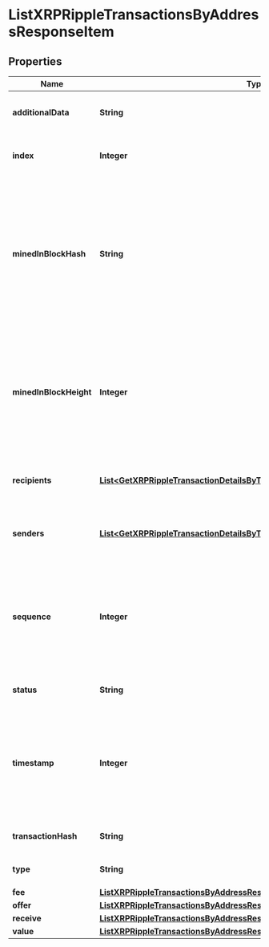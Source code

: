 

# ListXRPRippleTransactionsByAddressResponseItem


## Properties

Name | Type | Description | Notes
------------ | ------------- | ------------- | -------------
**additionalData** | **String** | Represents any additional data that may be needed. | 
**index** | **Integer** | Represents the index position of the transaction in the block. | 
**minedInBlockHash** | **String** | Represents the hash of the block where this transaction was mined/confirmed for first time. The hash is defined as a cryptographic digital fingerprint made by hashing the block header twice through the SHA256 algorithm. | 
**minedInBlockHeight** | **Integer** | Represents the hight of the block where this transaction was mined/confirmed for first time. The height is defined as the number of blocks in the blockchain preceding this specific block. | 
**recipients** | [**List&lt;GetXRPRippleTransactionDetailsByTransactionIDResponseItemRecipients&gt;**](GetXRPRippleTransactionDetailsByTransactionIDResponseItemRecipients.md) | Represents an object of addresses that receive the transactions. | 
**senders** | [**List&lt;GetXRPRippleTransactionDetailsByTransactionIDResponseItemSenders&gt;**](GetXRPRippleTransactionDetailsByTransactionIDResponseItemSenders.md) | Represents an object of addresses that provide the funds. | 
**sequence** | **Integer** | Defines the transaction input&#39;s sequence as an integer, which is is used when transactions are replaced with newer versions before LockTime. | 
**status** | **String** | Defines the status of the transaction. | 
**timestamp** | **Integer** | Defines the exact date/time in Unix Timestamp when this transaction was mined, confirmed or first seen in Mempool, if it is unconfirmed. | 
**transactionHash** | **String** | Represents the hash of the XRP transaction. | 
**type** | **String** | Specifies the type of the transaction. | 
**fee** | [**ListXRPRippleTransactionsByAddressResponseItemFee**](ListXRPRippleTransactionsByAddressResponseItemFee.md) |  | 
**offer** | [**ListXRPRippleTransactionsByAddressResponseItemOffer**](ListXRPRippleTransactionsByAddressResponseItemOffer.md) |  | 
**receive** | [**ListXRPRippleTransactionsByAddressResponseItemReceive**](ListXRPRippleTransactionsByAddressResponseItemReceive.md) |  | 
**value** | [**ListXRPRippleTransactionsByAddressResponseItemValue**](ListXRPRippleTransactionsByAddressResponseItemValue.md) |  | 



